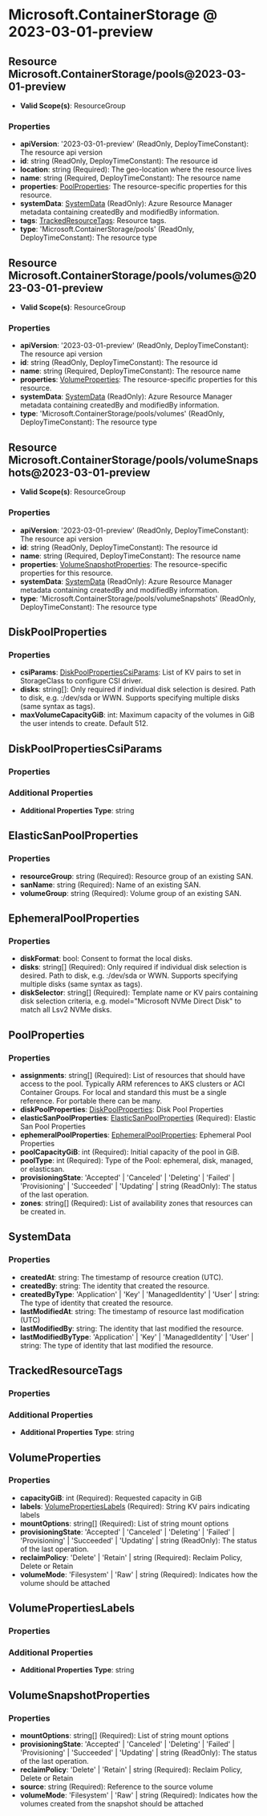 # Microsoft.ContainerStorage @ 2023-03-01-preview

## Resource Microsoft.ContainerStorage/pools@2023-03-01-preview
* **Valid Scope(s)**: ResourceGroup
### Properties
* **apiVersion**: '2023-03-01-preview' (ReadOnly, DeployTimeConstant): The resource api version
* **id**: string (ReadOnly, DeployTimeConstant): The resource id
* **location**: string (Required): The geo-location where the resource lives
* **name**: string (Required, DeployTimeConstant): The resource name
* **properties**: [PoolProperties](#poolproperties): The resource-specific properties for this resource.
* **systemData**: [SystemData](#systemdata) (ReadOnly): Azure Resource Manager metadata containing createdBy and modifiedBy information.
* **tags**: [TrackedResourceTags](#trackedresourcetags): Resource tags.
* **type**: 'Microsoft.ContainerStorage/pools' (ReadOnly, DeployTimeConstant): The resource type

## Resource Microsoft.ContainerStorage/pools/volumes@2023-03-01-preview
* **Valid Scope(s)**: ResourceGroup
### Properties
* **apiVersion**: '2023-03-01-preview' (ReadOnly, DeployTimeConstant): The resource api version
* **id**: string (ReadOnly, DeployTimeConstant): The resource id
* **name**: string (Required, DeployTimeConstant): The resource name
* **properties**: [VolumeProperties](#volumeproperties): The resource-specific properties for this resource.
* **systemData**: [SystemData](#systemdata) (ReadOnly): Azure Resource Manager metadata containing createdBy and modifiedBy information.
* **type**: 'Microsoft.ContainerStorage/pools/volumes' (ReadOnly, DeployTimeConstant): The resource type

## Resource Microsoft.ContainerStorage/pools/volumeSnapshots@2023-03-01-preview
* **Valid Scope(s)**: ResourceGroup
### Properties
* **apiVersion**: '2023-03-01-preview' (ReadOnly, DeployTimeConstant): The resource api version
* **id**: string (ReadOnly, DeployTimeConstant): The resource id
* **name**: string (Required, DeployTimeConstant): The resource name
* **properties**: [VolumeSnapshotProperties](#volumesnapshotproperties): The resource-specific properties for this resource.
* **systemData**: [SystemData](#systemdata) (ReadOnly): Azure Resource Manager metadata containing createdBy and modifiedBy information.
* **type**: 'Microsoft.ContainerStorage/pools/volumeSnapshots' (ReadOnly, DeployTimeConstant): The resource type

## DiskPoolProperties
### Properties
* **csiParams**: [DiskPoolPropertiesCsiParams](#diskpoolpropertiescsiparams): List of KV pairs to set in StorageClass to configure CSI driver.
* **disks**: string[]: Only required if individual disk selection is desired. Path to disk, e.g. <nodename>:/dev/sda or WWN. Supports specifying multiple disks (same syntax as tags).
* **maxVolumeCapacityGiB**: int: Maximum capacity of the volumes in GiB the user intends to create. Default 512.

## DiskPoolPropertiesCsiParams
### Properties
### Additional Properties
* **Additional Properties Type**: string

## ElasticSanPoolProperties
### Properties
* **resourceGroup**: string (Required): Resource group of an existing SAN.
* **sanName**: string (Required): Name of an existing SAN.
* **volumeGroup**: string (Required): Volume group of an existing SAN.

## EphemeralPoolProperties
### Properties
* **diskFormat**: bool: Consent to format the local disks.
* **disks**: string[] (Required): Only required if individual disk selection is desired. Path to disk, e.g. <nodename>:/dev/sda or WWN. Supports specifying multiple disks (same syntax as tags).
* **diskSelector**: string[] (Required): Template name or KV pairs containing disk selection criteria, e.g. model="Microsoft NVMe Direct Disk" to match all Lsv2 NVMe disks.

## PoolProperties
### Properties
* **assignments**: string[] (Required): List of resources that should have access to the pool. Typically ARM references to AKS clusters or ACI Container Groups. For local and standard this must be a single reference. For portable there can be many.
* **diskPoolProperties**: [DiskPoolProperties](#diskpoolproperties): Disk Pool Properties
* **elasticSanPoolProperties**: [ElasticSanPoolProperties](#elasticsanpoolproperties) (Required): Elastic San Pool Properties
* **ephemeralPoolProperties**: [EphemeralPoolProperties](#ephemeralpoolproperties): Ephemeral Pool Properties
* **poolCapacityGiB**: int (Required): Initial capacity of the pool in GiB.
* **poolType**: int (Required): Type of the Pool: ephemeral, disk, managed, or elasticsan.
* **provisioningState**: 'Accepted' | 'Canceled' | 'Deleting' | 'Failed' | 'Provisioning' | 'Succeeded' | 'Updating' | string (ReadOnly): The status of the last operation.
* **zones**: string[] (Required): List of availability zones that resources can be created in.

## SystemData
### Properties
* **createdAt**: string: The timestamp of resource creation (UTC).
* **createdBy**: string: The identity that created the resource.
* **createdByType**: 'Application' | 'Key' | 'ManagedIdentity' | 'User' | string: The type of identity that created the resource.
* **lastModifiedAt**: string: The timestamp of resource last modification (UTC)
* **lastModifiedBy**: string: The identity that last modified the resource.
* **lastModifiedByType**: 'Application' | 'Key' | 'ManagedIdentity' | 'User' | string: The type of identity that last modified the resource.

## TrackedResourceTags
### Properties
### Additional Properties
* **Additional Properties Type**: string

## VolumeProperties
### Properties
* **capacityGiB**: int (Required): Requested capacity in GiB
* **labels**: [VolumePropertiesLabels](#volumepropertieslabels) (Required): String KV pairs indicating labels
* **mountOptions**: string[] (Required): List of string mount options
* **provisioningState**: 'Accepted' | 'Canceled' | 'Deleting' | 'Failed' | 'Provisioning' | 'Succeeded' | 'Updating' | string (ReadOnly): The status of the last operation.
* **reclaimPolicy**: 'Delete' | 'Retain' | string (Required): Reclaim Policy, Delete or Retain
* **volumeMode**: 'Filesystem' | 'Raw' | string (Required): Indicates how the volume should be attached

## VolumePropertiesLabels
### Properties
### Additional Properties
* **Additional Properties Type**: string

## VolumeSnapshotProperties
### Properties
* **mountOptions**: string[] (Required): List of string mount options
* **provisioningState**: 'Accepted' | 'Canceled' | 'Deleting' | 'Failed' | 'Provisioning' | 'Succeeded' | 'Updating' | string (ReadOnly): The status of the last operation.
* **reclaimPolicy**: 'Delete' | 'Retain' | string (Required): Reclaim Policy, Delete or Retain
* **source**: string (Required): Reference to the source volume
* **volumeMode**: 'Filesystem' | 'Raw' | string (Required): Indicates how the volumes created from the snapshot should be attached

